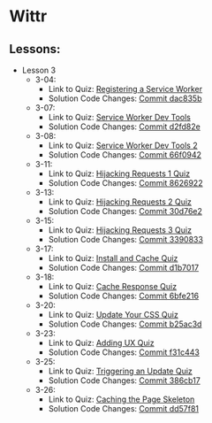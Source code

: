 # Wittr

## Lessons:

  * Lesson 3
    - 3-04: 
      * Link to Quiz: [Registering a Service Worker](https://classroom.udacity.com/courses/ud899-gwg/lessons/6381510081/concepts/63885494270923)
      * Solution Code Changes: [Commit dac835b](https://github.com/othomas1984/wittr/commit/dac835b1f15f6af0b62c10b5ff340afa9a9cbed4)
    - 3-07: 
      * Link to Quiz: [Service Worker Dev Tools](https://classroom.udacity.com/courses/ud899-gwg/lessons/6381510081/concepts/63885494320923)
      * Solution Code Changes: [Commit d2fd82e](https://github.com/othomas1984/wittr/commit/d2fd82e2c81fdc56bf16d27def8fe55088e54388)
    - 3-08: 
      * Link to Quiz: [Service Worker Dev Tools 2](https://classroom.udacity.com/courses/ud899-gwg/lessons/6381510081/concepts/63885494340923)
      * Solution Code Changes: [Commit 66f0942](https://github.com/othomas1984/wittr/commit/66f0942c03ea95d46f69bb03f2be21fab4fa878b)
    - 3-11: 
      * Link to Quiz: [Hijacking Requests 1 Quiz](https://classroom.udacity.com/courses/ud899-gwg/lessons/6381510081/concepts/63885494380923)
      * Solution Code Changes: [Commit 8626922](https://github.com/othomas1984/wittr/commit/86269223a23586b386f46037f873fe31bb5a98a6)
    - 3-13: 
      * Link to Quiz: [Hijacking Requests 2 Quiz](https://classroom.udacity.com/courses/ud899-gwg/lessons/6381510081/concepts/63885494420923)
      * Solution Code Changes: [Commit 30d76e2](https://github.com/othomas1984/wittr/commit/30d76e2ce679f4e2ebb85f0a52e4d2891ee75799)
    - 3-15: 
      * Link to Quiz: [Hijacking Requests 3 Quiz](https://classroom.udacity.com/courses/ud899-gwg/lessons/6381510081/concepts/63885494460923)
      * Solution Code Changes: [Commit 3390833](https://github.com/othomas1984/wittr/commit/3390833fbdc086d857469f9a450a7c86274c04f0)
    - 3-17: 
      * Link to Quiz: [Install and Cache Quiz](https://classroom.udacity.com/courses/ud899-gwg/lessons/6381510081/concepts/63885494500923)
      * Solution Code Changes: [Commit d1b7017](https://github.com/othomas1984/wittr/commit/d1b701796c2480de27a9cd8dc70688f0c546333c)
    - 3-18: 
      * Link to Quiz: [Cache Response Quiz](https://classroom.udacity.com/courses/ud899-gwg/lessons/6381510081/concepts/63885494530923)
      * Solution Code Changes: [Commit 6bfe216](https://github.com/othomas1984/wittr/commit/6bfe2166605f29c6a35a9a18bd66bfc6d19c04fc)
    - 3-20: 
      * Link to Quiz: [Update Your CSS Quiz](https://classroom.udacity.com/courses/ud899-gwg/lessons/6381510081/concepts/63885494570923)
      * Solution Code Changes: [Commit b25ac3d](https://github.com/othomas1984/wittr/commit/b25ac3d6b267bfeef3fdd1cc7b4f83e4518d201a)
    - 3-23: 
      * Link to Quiz: [Adding UX Quiz](https://classroom.udacity.com/courses/ud899-gwg/lessons/6381510081/concepts/63885494630923)
      * Solution Code Changes: [Commit f31c443](https://github.com/othomas1984/wittr/commit/f31c44315562ea18a2337dda6c119cad105d224e)
    - 3-25: 
      * Link to Quiz: [Triggering an Update Quiz](https://classroom.udacity.com/courses/ud899-gwg/lessons/6381510081/concepts/63885494670923)
      * Solution Code Changes: [Commit 386cb17](https://github.com/othomas1984/wittr/commit/386cb170f5cc82729f71a599e819e2e0ea68ff44)
    - 3-26: 
      * Link to Quiz: [Caching the Page Skeleton](https://classroom.udacity.com/courses/ud899-gwg/lessons/6381510081/concepts/63885494700923)
      * Solution Code Changes: [Commit dd57f81](https://github.com/othomas1984/wittr/commit/dd57f811f227f11c95271ed9d7e5634546830d0b)

